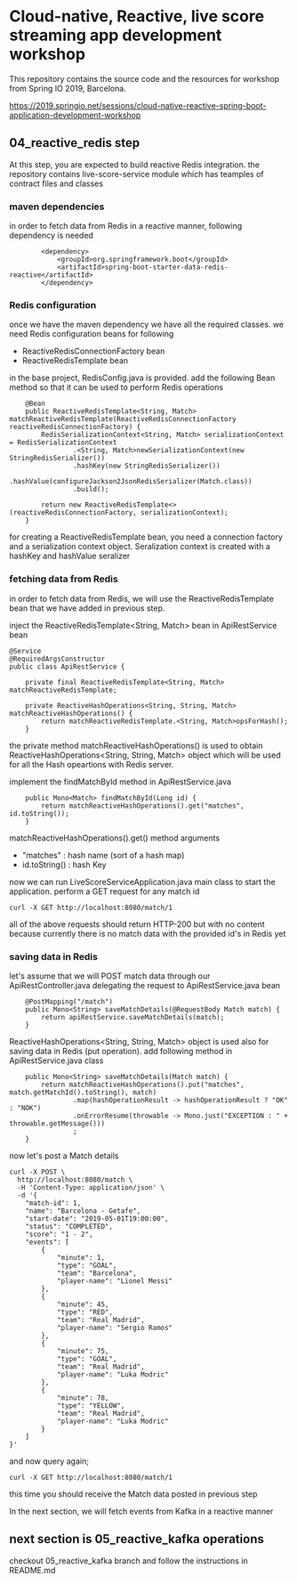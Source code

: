 
# Cloud-native, Reactive, live score streaming app development workshop
This repository contains the source code and the resources for workshop from Spring IO 2019, Barcelona.

https://2019.springio.net/sessions/cloud-native-reactive-spring-boot-application-development-workshop

## 04_reactive_redis step

At this step, you are expected to build reactive Redis integration. the repository contains live-score-service module which has teamples of contract files and classes

### maven dependencies

in order to fetch data from Redis in a reactive manner, following dependency is needed

```
		<dependency>
			<groupId>org.springframework.boot</groupId>
			<artifactId>spring-boot-starter-data-redis-reactive</artifactId>
		</dependency>
```

### Redis configuration 

once we have the maven dependency we have all the required classes. we need Redis configuration beans for following

+ ReactiveRedisConnectionFactory bean
+ ReactiveRedisTemplate bean

in the base project, RedisConfig.java is provided. add the following Bean method so that it can be used to perform Redis operations

```
	@Bean
	public ReactiveRedisTemplate<String, Match> matchReactiveRedisTemplate(ReactiveRedisConnectionFactory reactiveRedisConnectionFactory) {
		RedisSerializationContext<String, Match> serializationContext = RedisSerializationContext
				.<String, Match>newSerializationContext(new StringRedisSerializer())
				.hashKey(new StringRedisSerializer())
				.hashValue(configureJackson2JsonRedisSerializer(Match.class))
				.build();

		return new ReactiveRedisTemplate<>(reactiveRedisConnectionFactory, serializationContext);
	}
```

for creating a ReactiveRedisTemplate bean, you need a connection factory and a serialization context object. Seralization context is created with a hashKey and hashValue seralizer

### fetching data from Redis

in order to fetch data from Redis, we will use the ReactiveRedisTemplate bean that we have added in previous step. 

inject the ReactiveRedisTemplate<String, Match> bean in ApiRestService bean

```
@Service
@RequiredArgsConstructor
public class ApiRestService {

	private final ReactiveRedisTemplate<String, Match> matchReactiveRedisTemplate;

	private ReactiveHashOperations<String, String, Match> matchReactiveHashOperations() {
		return matchReactiveRedisTemplate.<String, Match>opsForHash();
	}
```
  
the private method matchReactiveHashOperations() is used to obtain ReactiveHashOperations<String, String, Match> object which will be used for all the Hash opeartions with Redis server. 

implement the findMatchById method in ApiRestService.java


```
	public Mono<Match> findMatchById(Long id) {
		return matchReactiveHashOperations().get("matches", id.toString());
	}
```

matchReactiveHashOperations().get() method arguments

+ "matches" : hash name (sort of a hash map)
+ id.toString() : hash Key 

now we can run LiveScoreServiceApplication.java main class to start the application. perform a GET request for any match id

```
curl -X GET http://localhost:8080/match/1 
```

all of the above requests should return HTTP-200 but with no content because currently there is no match data with the provided id's in Redis yet

### saving data in Redis

let's assume that we will POST match data through our ApiRestController.java delegating the request to ApiRestService.java bean

```
	@PostMapping("/match")
	public Mono<String> saveMatchDetails(@RequestBody Match match) {
		return apiRestService.saveMatchDetails(match);
	}
```


ReactiveHashOperations<String, String, Match> object is used also for saving data in Redis (put operation). add following method in ApiRestService.java class

```
	public Mono<String> saveMatchDetails(Match match) {
		return matchReactiveHashOperations().put("matches", match.getMatchId().toString(), match)
				.map(hashOperationResult -> hashOperationResult ? "OK" : "NOK")
				.onErrorResume(throwable -> Mono.just("EXCEPTION : " + throwable.getMessage()))
				;
	}
```

now let's post a Match details 

```
curl -X POST \
  http://localhost:8080/match \
  -H 'Content-Type: application/json' \
  -d '{
	"match-id": 1,
	"name": "Barcelona - Getafe",
	"start-date": "2019-05-01T19:00:00",
	"status": "COMPLETED",
	"score": "1 - 2",
	"events": [
		{
			"minute": 1, 
			"type": "GOAL",
			"team": "Barcelona",
			"player-name": "Lionel Messi"
		},
		{
			"minute": 45, 
			"type": "RED",
			"team": "Real Madrid",						
			"player-name": "Sergio Ramos"
		},
		{
			"minute": 75, 
			"type": "GOAL",
			"team": "Real Madrid",						
			"player-name": "Luka Modric"
		},
		{
			"minute": 78, 
			"type": "YELLOW",
			"team": "Real Madrid",						
			"player-name": "Luka Modric"
		}
	]
}'
```

and now query again; 

```
curl -X GET http://localhost:8080/match/1 
```

this time you should receive the Match data posted in previous step

In the next section, we will fetch events from Kafka in a reactive manner
 
## next section is 05_reactive_kafka operations

checkout 05_reactive_kafka branch and follow the instructions in README.md

